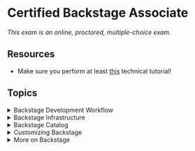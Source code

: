 # Certified Backstage Associate

_This exam is an online, proctored, multiple-choice exam._

## Resources

* Make sure you perform at least [this](https://backstage.io/docs/tutorials/quickstart-app-plugin) technical tutorial!

## Topics

<details>
  <summary>Backstage Development Workflow</summary>

* Build and run Backstage projects locally
* Understand local development workflows
* Compile a Backstage project with TypeScript
* Download and install dependencies for a Backstage project with NPM/Yarn
* Use Docker to build a container image of a Backstage project

![alt text](image.png)

## System model

* **Domain** - a bounded context
* **System** - Collection of resources and components that exposes one or several APIs.
* **Component** - Piece of software, can be tracked in source control.
* **API** - Implemented by components and form boundaries between components and systems.
* **Resource** - Infrastructure a system needs to operate.

What is Backstage? It's an open source _framework_ for building developer _portals_. Powered by a centralized software catalog. Backstage unifies all your infrastructure tooling, services and documentation to create a streamlined development environment from end to end.

Backstage includes:

* Software catalog - for managing all your software
* Software templates - for spinning up new projects and standardizing your tooling
* TechDocs - making it easy to create, maintain and find and use technical documentation.

## Build and run Backstage projects locally

To run and build Backstage projects locally you need:

* Node.js
  * Using `nvm`
* `yarn`:

  ```
  corepack enable
  yarn set version 4.4.1
  ```

* Docker
* `git`

1. Run `npx @backstage/create-app@latest` to bootstrap and create your first backstage app.
2. `cd my-backstage-app` and run `yarn start`

Then it's time to use the Backstage app:

* Login
* Register a component
* Create a new component

Dictionary:

* `yarn` is a dependency management tool for JavaScript. Acts as an alternative for `npm` - Node Package Manager.
* `npm` is the node package manager.
* `npx` is a tool for executing Node.js package executables without having to install them globally.

## `yarn` commands

`yarn backstage-cli versions:bump` bump all @backstage packages and dependencies you're using to the latest versions.

`yarn backstage-cli versions:bump --release next` the above command upgrades @backstage packages to the latest `main` release, for even later version (next release), add the `--release next` flag.

`yarn backstage-cli versions:bump --pattern '@{backstage,roadiehq}/*'` bump

`yarn backstage-cli` summary:

```
  package [command]  package
  repo [command]     repo
  build-workspace    Builds a temporary dist workspace from the provided packages
  config:docs        Browse the configuration reference documentation
  config [command]   config
  config:print       Print the app configuration for the current package
  config:check       Validate that the given configuration loads and matches schema
  config:schema      Print the JSON schema for the given configuration
  create-github-app  Create new GitHub App in your organization.
  info               Show helpful information for debugging and reporting bugs
  versions:migrate   Migrate any plugins that have been moved to the @backstage-community namespace
                     automatically
  versions:bump      Bump Backstage packages to the latest versions
  migrate [command]  migrate
  new                Open up an interactive guide to creating new things in your app
  help [command]     display help for command
```

## Start Backstage locally

_Note that I started off this exam prep on Arch Linux._

```
yay -S yarn npm nodejs-lts-jod (v22 as recommended by Backstage)
npx @backstage/create-app@latest
yarn start # in your app directory
```

## Configure authentication using GitHub OAuth

The default `guest` auth provider is not very useful.

1. Create an [OAuth App](https://backstage.io/docs/getting-started/config/authentication#setting-up-authentication) over at GitHub.
2. In your app-config add:

```
auth
  environment: development
  # see https://backstage.io/docs/auth/ to learn about auth providers
  providers:
    # See https://backstage.io/docs/auth/guest/provider
    github:
      development:
        clientId: ${AUTH_GITHUB_CLIENT_ID}
        clientSecret: ${AUTH_GITHUB_CLIENT_SECRET}
        signIn:
          resolvers:
          - resolver: usernameMatchingUserEntityName
```

_The `AUTH_*` env vars will be resolved for you when Backstage starts, you just have to provide them, either via CLI or Kubernetes._

3. In `packages/app/src/App.tsx` add:

```
import { githubAuthApiRef } from '@backstage/core-plugin-api';
```

and replace:

```
components: {
  SignInPage: props => <SignInPage {...props} auto providers={['guest']} />,
},
```

with:

```
components: {
  SignInPage: props => (
    <SignInPage
      {...props}
      auto
      provider={{
        id: 'github-auth-provider',
        title: 'GitHub',
        message: 'Sign in using GitHub',
        apiRef: githubAuthApiRef,
      }}
    />
  ),
},
```

The `App.tsx` is where the Backend application is initialized and wiring everything together. Here you can customize:

* Routes
* Theming
* API configuration
* Sidebar
* Feature flags

Back to the `app-config.yaml` and the `auth` config, add:

```
...
        signIn:
          resolvers:
            # Matches the GitHub username with the Backstage user entity name.
            # See https://backstage.io/docs/auth/github/provider#resolvers for more resolvers.
            - resolver: usernameMatchingUserEntityName
...
```

This takes the user details provided by the auth provider and matches that against a User in the Catalog - this will **match** the GitHub username with the `metadata.name` value of a User in the Catalog.

### Sign-in resolvers

These are mappings of user identity from the third-party auth provider to a Backstage user identity.

## Use Docker to build a container image of a Backstage project

### Host build

1. Install dependencies with `yarn install`
2. Generate type definitions with `yarn tsc`, compiles the current project. `tsc` stands for TypeScript compiler. Compiles all your TypeScript files into JavaScript files. Standard way to type-check and compile your TypeScript code as part of a development or build process.
3. `yarn build:backend`, actually a script defined in `package.json` and executes: `yarn workspace backend build`. Packages everything up and bundles it into the `packages/backend/dist` directory.

From the root of the repo execute:

```
docker image build . -f packages/backend/Dockerfile --tag mikejoh/my-backstage:latest --progress=plain
```

```
docker push mikejoh/my-backstage:latest
```

If you're running in Kubernetes make sure you rollout restart your Deployment or simply delete the Backstage Pod.

## Deploy Backstage to Kubernetes for local testing and development

1. Create a `kind` cluster:

```
kind create cluster --config files/backstage-cluster.yaml
```

2. Follow this guide to install an ingress controller: <https://kind.sigs.k8s.io/docs/user/ingress>.

3. Install Backstage using `helm`:

```
helm repo add backstage https://backstage.github.io/charts
```

4. Install Backstage using `helm`:

```
helm upgrade --install \
  backstage backstage/backstage \
  --create-namespace \
  --namespace backstage \
  -f files/backstage-values.yaml \
  --version 2.6.1
```

</details>

<details>
  <summary>Backstage Infrastructure</summary>

* Understand the Backstage framework
* Configure Backstage
* Deploy Backstage to production
* Understand Backstage client-server architecture

## Static configuration in Backstage

Backstage provides a simple way to configure Backstage apps and plugins for both local development and production deployments.

Configuration is stored in YAML files where the defaults are `app-config.yaml`, and `app-config.local.yaml` for local overrides.

Setting the `BACKSTAGE_ENV` will load a configuration following this naming scheme: `app-config.<BACKSTAGE_ENV>.yaml`.

Order of files are:

1. `app-config.yaml`
2. `app-config.<BACKSTAGE_ENV>.yaml`
3. `app-config.local.yaml`
4. `app-config.<BACKSTAGE_ENV>.local.yaml`

other config files are loaded by passing `--config <path>` to the CLI. It's possible to point at a URL to fetch the configuration file.

Special includes:

* Env includes: `$env: MY_SECRET`
* File includes: `$file: ./my-secret.txt`
* Include external files: `$include: ./my-secrets.json#deployment.key`

</details>

<details>
  <summary>Backstage Catalog</summary>

* Understand how/why to use Backstage Catalog
* Populate Backstage Catalog
* Using annotations
* Working with manually registered entity locations
* Troubleshooting entity ingestion
* Working with automated ingestion

The Backstage Software Catalog is a _centralized_ system that keeps track of ownership and metadata for all the software in your ecosystem (services, websites, libraries, data pipelines etc).

It's built around the concept of **metadata YAML files** that is stored together with the code, and then _harvested_ and _visualized_ in Backstage.

![alt text](image_bc.png)

Backstage and the Backstage Software Catalog make it easy for one team to manage 10 services - and makes it possible for your company to manage thousands of them.

There's **two** main use-cases:

1. Helping teams manage and maintain the software **they own**. Gives the teams a **uniform** view of all their software, services, libraries, websites, ML models - you name it.
2. Makes all your software in your company, and who owns it, discoverable.

Browse the catalog at `/catalog`.

## The Life of an Entity

The catalog forms a **hub** of sorts, where **entities** are:

* ingested from various authoritative sources
* held in a database
* subject to automated processing
* presented through an API

The most common source is YAML files on a standard format.

Main extension points:

* **Entity** providers: that feed initial raw entity data into the catalog.
* **Policies**: that establish baseline rules about the shape of entities.
* **Processors**: that validate, analyze and mutate raw entity data into its final form.

High level processes involved are:

* **Ingestion** - fetch raw entity data from external sources
* **Processing** - where the policies and processors continually treat the ingested data and may emit both other raw entities
* **Stitching** - where all of the data emitted by various processes are assembled together into the final output entity

### Ingestion

Each catalog deployment has a number of **entity providers** installed. They are responsible for fetching data from external authoritative sources.

There are **two** providers installed by default:

* One that deals with user registered locations (e.g URLs and YAML files)
* One that deals with static locations in the app-config

_You can add third-party providers by passing them to the catalog builder in your backend init code._

An entity provider is a class that implements the `EntityProvider` interface.

### Processing

Each catalog deployment has a number of **processors** installed. They are responsible for **receiving unprocessed entities that the catalog decided are due for processing**. To change the order of processors you can change this here:

```
catalog.processors.<processorName>.priority
```

Default priority is `20`.

### Stitching

Stitching finalizes the entity, by gathering all of the output from the previous steps and merging them into the final object which is what is visible from the catalog API.

### Errors

Errors during ingestion and processing of entities can happen in a variety of ways, and they may happen at a far later point in time than when they were registered.

There are two main ways that errors are surfaced:

1. Catalog backend will emit events using the **events backend plugin**. You can subscribe to the events since they're published to the **events** plugin.
2.

To add the events backend plugin to your backstage application:

```
yarn --cwd packages/backend add @backstage/plugin-events-backend
```

and then in `packages/backend/src/index.ts`:

```
backend.add(import('@backstage/plugin-events-backend'));
```

To log catalog errors:

```
yarn --cwd packages/backend add @backstage/plugin-catalog-backend-module-logs
```

and then in `packages/backend/src/index.ts`:

```
backend.add(import('@backstage/plugin-catalog-backend-module-logs'));
```

This will log errors with a level of `warn`.

## YAML file format

The envelope:

* `apiVersion` - required
* `kind` - required
* `metadata` - required
* `spec` - varies

The `metadata`:

* `name`
* `namespace`
* `uid` - auto generated globally unique ID
* `title`
* `description`
* `labels`
* `tags`
* `links`

Common to all kinds:

* `relations` - read-only list of relations, between the current entity and other entities. Commonly two-way.

```json
{
  // ...
  "relations": [
    {
      "type": "ownedBy",
      "targetRef": "group:default/dev.infra"
    }
  ],
  "spec": {
    "owner": "dev.infra",
    // ...
  }
}
```

Catalog processors analyze the entity descriptor data and its surroundings.

* `statuses` - read-only set of statuses, pertaining to the current health of the entity.

```json
{
  // ...
  "status": {
    "items": [
      {
        "type": "backstage.io/catalog-processing",
        "level": "error",
        "message": "NotFoundError: File not found",
        "error": {
          "name": "NotFoundError",
          "message": "File not found",
          "stack": "..."
        }
      }
    ]
  },
  "spec": {
    // ...
  }
}
```

### The Kinds

`Component`: Describes a software component, unit of software.

`API`: Describes an interface that can be exposed by a component.

`Group`: Organizational entity, such as for example a team, business unit.

`User`: Describes a person, employee or contractor, belongs to a Group.

`Resource`: Describes the infrastructure a system needs to operate.

`System`: Collection of resources and components. That may expose or consume one or several APIs.

`Location`: A marker that references other places to look for catalog data.

## Annotations

Is an object with arbitrary non-identifying metadata attached to the entity, identical in use to **Kubernetes** object annotations.

Purpose: **Reference into external systems**, example could be to the git ref the entity was **ingested** from.

Users may add these to descriptor YAML files.

Both key and value are **strings**.

List of annotations:

| Name | Usage |
| ---- | ----- |
| `backstage.io/managed-by-location` | Points to the source from which the entity was originally fetched. |
| `backstage.io/managed-by-origin-location` | Most of the time equal to the above annotation. |
| `backstage.io/orphan` | The entity that is found to have no registered locations or config location that keep them "active". |
| `backstage.io/techdocs-ref` | Where the TechDocs source content is stored. |
| `backstage.io/source-location` | Points to the source code of the entity. |
| `backstage.io/source-template` | Ref to the Scaffolder template. |
| | |

## Adding components to the catalog

The **source of truth** for the components in your software catalog are the **metadata YAML files** stored in Source Control. Repos can include **one or more** metadata files. Usually in the **repository root**, this is not a formal requirement and the metadata files can be placed anywhere in the repository.

There are three ways to add components to the catalog:

1. Manually register components
2. Creating new components via Backstage
3. Integrating with an **external source**

### Manually

Go to the `/create` and click the register existing component button. You can then specify either a GitHub repository or a URL to an entity file.

Even though you're not owning the software you use it still makes sense to register it in Backstage.

### Via Backstage

Use Backstage Software Templates as a tool that can help you create components inside Backstage. It has the ability to:

* load skeletons of code
* template in some variables
* publish the template to locations like GitHub

_Use `camelCase` for actions IDs instead of `kebab-case`. Action IDs with dashes will cause expressions to return `NaN` since the dashes are evaluated as subtractions._

_Use the `--no-node-snapshot` flag to use the templates features in Node >20 or later._

To disable the functionality to register existing component button for your users you can:

In `app-config.yaml`:

```yaml
app:
  routes:
    bindings:
      scaffolder.registerComponent: false
```

#### Via a static configuration

The catalog has a concept of **processors** to perform **ingestion** tasks, such as reading raw entity data from:

* remote source
* parsing it
* transforming it
* validating it

These processors are configured under the `catalog.processors` configuration key.

Locations can be added declaratively in the `app-config.yaml` file, example:

```yaml
catalog:
  locations:
    - type: url
      target: https://github.com/backstage/backstage/blob/master/packages/catalog-model/examples/components/artist-lookup-component.yaml
```

The `url` type is handled by a standard processor included with the catalog `UrlReaderProcessor`, so no config for that processor is needed. It does _need_ an integration to understand **how** to retrieve a given URL. E.g. you need the GitHub integration to read the above YAML file.

You cannot remove these locations from the API, you need to remove them from the configuration.

Use the `file` type location only for local development. This config will pull in the `all.yaml` file from the examples folder, note the use of relative file paths. Within a Docker container the path is different and instead it's in the root so `../../examples/all.yaml` would be `./examples/all.yaml`.

```yaml
catalog:
  locations:
    - type: file
      target: ../../examples/all.yaml
```

### Catalog rules

By default, the catalog will only allow the ingestion of entities with the `kind`:

* `Component`
* `API`
* `Location`

```yaml
catalog:
  rules:
    - allow: [Component, API, Location, Template]

  locations:
    - type: url
      target: <https://github.com/org/example/blob/master/org-data.yaml>
      rules:
        - allow: [Group]
```

This allows all five kinds!

This rejects any kind of entities from being added:

```yaml
catalog:
  rules: []
```

To configure the catalog to be Read Only, this configuration disables registering and deleting `locations` with the catalog APIs:

```yaml
catalog:
  readonly: true
```

## Integrations

Integrations allow Backstage to read or publish data using external providers such as GitHub, GitLab, Bitbucket etc.

```yaml
integrations:
  github:
    - host: github.com
      token: ${GITHUB_TOKEN}
```

The GitHub integration has a discovery provider for discovering catalog entities within a GitHub organization or App.

To install the backend package:

```
yarn --cwd packages/backend add @backstage/plugin-catalog-backend-module-github
```

and then in `packages/backend/src/index.ts`:

```typescript
backend.add(import('@backstage/plugin-catalog-backend'));
backend.add(import('@backstage/plugin-catalog-backend-module-github'));
```

There's also support for events, so you can subscribe to its relevant topics `github.push` and `github.repository`. To add this you need to create a webhook in GitHub and then install and configure the `@backstage/plugin-events-backend-module-github`.

## Good-to-know

* **Component**:

1. A modular independent reusable software-based unit that encapsulates specific functionality.
2. A software product that Backstage manages in the Software Catalog. Can be a service, website, library, data pipeline or any other software.

</details>

<details>
  <summary>Customizing Backstage</summary>

* Understand frontend versus backend plugins
* Customizing Backstage plugins
* Make changes to React code in Backstage App
* Using Material UI components

Backstage orchestrates a cohesive single-page application by seamlessly integrating various plugins.

## Structure of a plugin

## Integrate plugin into the Software Catalog

To create a plugin:

```
yarn new
```

and choose `frontend-plugin`.

## Customize the look-and-feel of your App

Creating a Custom Theme is as easy as using the `createUnifiedTheme` function exported by the `@backstage/theme` package.

Use it to override some basic parameters of the default theme such as the color palette and font.

</details>

<details>
  <summary>More on Backstage</summary>

Backstage is a framework, it's a collection of tools and libraries that can be used to create your own Developer Portal.

Backstage core is composed of around 25 packages, which include a CLI, utility tools, API definitions, themes and helpers. More than 150 open source plugins. You can extend with your own plugins.

Backstage, in a nutshell, is a Node/React app built using Backstage's core libraries on top of which you install community and private plugins.

Backstage uses a three-layer model to explain how DP is built:

![alt text](image-1.png)

Core - Backstage team maintains and releases as open source.
App - This is the Developer Portal
Plugins - Basic functionality can be abstracted as plugins, including the Catalog.

# Overview

Backstage offers five core functionalities:

* a Software Catalog
* Software Templates
* a documentation generator
* a Kubernetes cluster visualizer
* Cross-ecosystem search capabilities

## Software Catalog

The cornerstone, map all software assets in your organization. Help teams manage technology and enable discoverability.

The software assets in the Software Catalog are called **entities**. Entities can be differentiated by **kind**, and within kinds of entities you can define **types**.

The Software Catalog is powered by metadata stored in YAML files. These describe:

* kind
* type
* name
* owner

These files are stored along their respective codebase.

**Tracking** ownership and dependencies is one of the strongest use cases for the Catalog. Only a single team can be the component owner, and this team must be registered in the Catalog as an entity as well.

## The scaffolder

Another important use case for Backstage is helping to **onboard** new team members and promoting **golden paths** among regular contributors. The **scaffolder** provides your developers with the ability to execute software templates that initialize repos with skeleton code and predefined settings. In the scaffolder you can:

* Set up a template to Create Node/React Website

A **software template** is defined in a YAML file that specifies **parameters and steps** to execute. Backstage will generate a UI in the Scaffolder based on the parameters that you specify in your software template.

Templates are stored in the Catalog under a **template** kind.

## TechDocs

Centralized hub for all documentation. Documentation-as-code. Takes markdown files and transforms them into static pages. Follows the same principle as the Catalog metadata files: **stay close to the source code to stay accurate**.

## Kubernetes

Backstage ships with a plugin that helps developers visualize the state of the clusters for each service. The plugin is tied to the Catalog.

## Search

Recent addition to Backstage framework, search allows developers to find information across their ecosystem by leveraging your search engine preference. Documents are consumed through streams exposed by a **Collator**. These define what can be found by defining, indexing and collecting documents.

## Plugins

Community plugins either extend a **core feature**, **add new functionalities**, or integrate with a vendor. Most plugins bring information from vendors into Backstage, such as Pager Duty incidents and ArgoCD statuses.

Write your own plugins!

# Running Backstage locally

Prereq:

* Node version 20, use `nvm` to install Node.
* Yarn to manage dependencies
* Git

Install:

`npx @backstage/create-app`

Structure:

```
packages
  |- app
  |   |- packages.json
  |- backend
  |   |- packages.json
  |- app-config.yaml
  |- catalog-info.yaml
  |- package.json
```

Frontend (`app`) and the Backend (`backend`) have their own packages files. The `catalog-info.yaml` is a file that Backstage uses to add itself to the Software Catalog. The `app-config.yaml` is the main configuration file.

Backstage default has an in-memory database.

## Setting up authentication

1. Set up a GitHub OAuth app over at GitHub
2. Add the GitHub auth configs in `app-config.local.yaml`:

```
auth:
  environment: development
  providers:
    github:
      development:
        clientId: ...
        clientSecret: ...
        signIn:
          resolvers:
            - resolver: usernameMatchingUserEntityName
```

3. Enable GitHub as an authentication method in the frontend:  `packages/app/src/App.tsx` and add the following:

```
import { githubAuthApiRef } from '@backstage/core-plugin-api';
import { SignInProviderConfig, SignInPage } from '@backstage/core-components';

 const githubProvider = {
  id: 'github-auth-provider',
  title:'GitHub',
  message:'Sign in using GitHub',
  apiRef: githubAuthApiRef,
};
```

Within the same file:

```
components: {
   SignInPage: props=> (
     <SignInPage
       {...props}
       auto provider={githubProvider}
     />
   ),
```

4. Add the GitHub backend provider:

`packages/backend/src/index.ts`, just right before the `backend.start()` line add:

```
backend.add(import('@backstage/plugin-auth-backend-module-github-provider'));
```

5. Add your GitHub username to a user entity

```
kind: User
metadata:
  name: YOUR_GITHUB_USERNAME
```

# The Catalog

The most common entity you'll handle in your Backstage instance is components. Components refer to software components such as services.

Components are **described with metadata in a YAML file stored in the repository where their code lives**.

Backstage needs to know where these are!

Add them to the Catalog:

* Manually registering through Backstage UI and setting up an **entity processor** that discovers YAML files.

## Describing a Component in a YAML file

Components are **entities** of kind `Component` with a few extra data requirements such as:

* type
* lifecycle
* owner

```
apiVersion: backstage.io/v1alpha1
kind: Component
metadata:
  name: terroir-tracking-web
  description: Find where your juice comes from
spec:
  type: website
  lifecycle: production
  owner: tracking-team
```

Mandatory fields for **all entities**:

* `apiVersion`
* `kind`
* `metadata`

Keeping the metadata close to the source code is key here! Use the name `catalog-info.yaml` for uniformity.

## Registering a GitHub Integration

Integrations in Backstage let you read or publish data using external sources such as GitHub.

Using a PAT:

```
integrations:
  github:
    - host: github.com
      token: ghp_YOURTOKEN # this should be the token from GitHub
```

Register a new component by clicking Create Component and use the URL to the GitHub repo where the `catalog-info.yaml` file is located.

## Other ways of registering components

There are **entity providers** that can scan and look for metadata files to register them in the Catalog. The interval is configurable.

# The entities system model

By registering a YAML file location you've already added your first component to the Catalog.

![alt text](image-2.png)

All entities in Backstage **come from entity providers** which take data from authoritative sources. Entity providers import raw data from their source and store it in a database in a **process called ingestion**.

When marked for processing, a raw entity goes through a series of steps with processors that may change their data format, extract relationships, emit errors or even create new entities.

## Locations

Location is a kind of entity in Backstage. Used for keeping track of where Catalog information can be found.

All entities registered in the Catalog rely on locations. You do not normally interact with location entities since they're generated by Backstage.

## Orphaned entities and Deletions

The framework continuously evaluates entities through the process outlined in the previous stage.

When a **parent entity** no longer emits a **child entity**, the child entity is labeled as **orphan**. When the relationship is severed between a parent and child the stitching process injects a `backstage.io/orphan: 'true'` annotation but doesn't remove it. Unless you use `orphanStrategy: delete`.

This can happen when a `catalog-info` file is moved in the repository without updating the Catalog registration.

There are two kinds of deletion in Backstage:

* implicit
* explicit

Explicit deletion can be issued through the Catalog API.

## Taxonomy for your Entities

You can register different **kinds** of entities and different **types** for each kind.

The most common:

* Component - kinds: service, website and library
* API - interface **exposed** by a component
* Resource - databases, storages or CDNs
* Group - arrange users into groups
* User - Required to be assigned to a group

To use custom kinds you need to configure catalog rules to pick up your kind, as it only recognizes default kinds.

The only ingestion of entities that are allowed are with kinds:

* Component
* API
* Location

Example of a rule configuration:

```
catalog:
  rules:
    - allow: [Component, API, Location, Template]

  locations:
    - type: url
      target: https://github.com/org/example/blob/master/org-data.yaml
      rules:
        - allow: [Group]
```

Note that if the `catalog.rules` key is present it will replace the default value, meaning that you need to add rules for the default kinds if you want those to still be allowed.

## Modeling your System in Backstage

You can model your ecosystem using System and Domain entities:

* System - default kind, abstract away details of a unit. Gives the user what the system has to offer without getting into how it is composed.
* Domain - Meant to arrange together systems and documentation regarding a business unit or other kind of bounded context.

Visible in the Explore tab of your Backstage instance.

## Relationships

Entities can be related to each other in more than one way.

Read-only and directional.

Built-in relationships:

* `providesApi` (Component or system provides an API for consumption) and `apiProvidedBy`
* `consumesApi` (Component or system consumes an API) `apiConsumedBy`
* `dependsOn` (website depends on a library) and `dependencyOf`
* `parentOf` (build trees with entities, orgs with groups) and `childOf`
* `memberOf` (used for users and groups) and `hasMember`
* `partOf` Component that is part of a system or domain!

## Ownership

`spec.owner` in the entity describes the relationships with `ownedBy`.

Declaring ownership is a requirement for all components, APIs, resources, systems, and domains you **register** in the Catalog.

Use `CodeOwnersProcessor` to process and manage ownership via the CODEOWNERS convention.

# Scaffolder

The Scaffolder lets you register templates that your users can use through the Backstage UI. Defined under the **Create page**.

Software templates are defined using YAML files and are registered in Backstage the same way other entities are. Set the entity kind to `template`, which requires `parameters` and steps to be `declared`.

```
apiVersion: scaffolder.backstage.io/v1beta3
kind: Template
metadata:
  name: hello-world-template
  title: Hello World
  description: Says Hello to a specified name.
spec:
  owner: terroir-ops
  type: service

  parameters:
    - title: You are about to say hello to your first Backstage Template
      required:
        - name
      properties:
        name:
          type: string

  steps:
    - id: log-message
      name: Log Message
      action: debug:log
      input:
        message: 'Hello, ${{ parameters.name }}!'
```

# TechDocs

TechDocs lets you add documentation for your software components directly into their corresponding entity page in Backstage.

Docs are associated with a component when their YAML file includes the `backstage.io/techdocs-ref` annotation!

TechDocs goes through three stages to make documentation from markdown files in a repo to pages deployed in your Backstage instance:

* Preparation - clone the component repo
* Generation - mkdocs-techdocs-core Docker image
* Publishing - Assets moved to somewhere so they can be deployed
